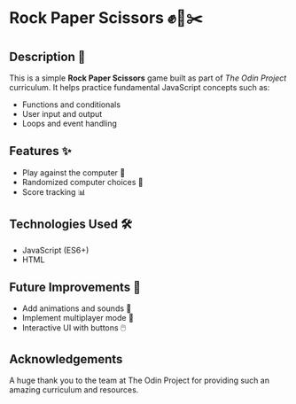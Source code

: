 # Rock Paper Scissors ✊📄✂️

## Description 📝
This is a simple **Rock Paper Scissors** game built as part of *The Odin Project* curriculum. It helps practice fundamental JavaScript concepts such as:
- Functions and conditionals
- User input and output
- Loops and event handling

## Features ✨
- Play against the computer 🤖
- Randomized computer choices 🎲
- Score tracking 📊 

## Technologies Used 🛠️
- JavaScript (ES6+)
- HTML

## Future Improvements 🚀
- Add animations and sounds 🎵
- Implement multiplayer mode 👥
- Interactive UI with buttons 🖱️ 

## Acknowledgements
A huge thank you to the team at The Odin Project for providing such an amazing curriculum and resources.


